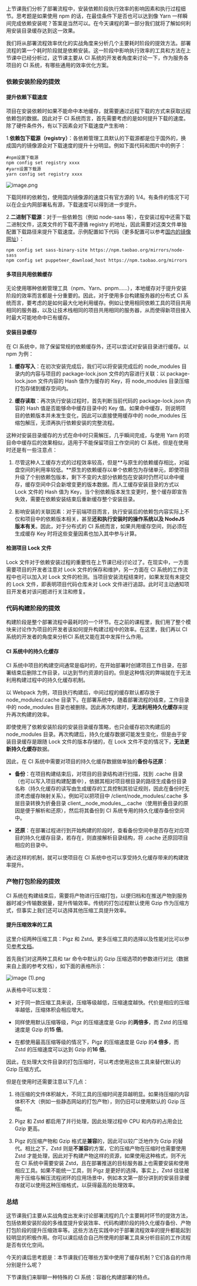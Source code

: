 上节课我们分析了部署流程中，安装依赖阶段执行效率的影响因素和执行过程细节。思考题是如果使用 npm 的话，在最佳条件下是否也可以达到像 Yarn 一样瞬间完成依赖安装呢？答案是当然可以。在今天课程的第一部分我们就将了解如何利用安装目录缓存达到这一效果。

我们将从部署流程效率优化的实战角度来分析几个主要耗时阶段的提效方法。部署流程的第一个耗时阶段就是依赖安装。这一阶段中影响执行效率的工具和方法在上节课中已经分析过，这节课主要从 CI 系统的开发者角度来讨论一下，作为服务各项目的 CI 系统，有哪些通用的效率优化方案。

### 依赖安装阶段的提效

#### 提升依赖下载速度

项目在安装依赖时如果不能命中本地缓存，就需要通过远程下载的方式来获取远程依赖包的数据。因此对于 CI 系统而言，首先需要考虑的是如何提升下载的速度。除了硬件条件外，有以下因素会对下载速度产生影响：

1.**依赖包下载源（registry）**：各依赖管理工具默认的下载源都是位于国外的，换成国内的镜像源会对下载速度的提升十分明显。例如下面代码和图片中的例子：

    #npm设置下载源
    npm config set registry xxxx
    #yarn设置下载源
    yarn config set registry xxxx
    

![image.png](https://s0.lgstatic.com/i/image/M00/5F/6F/Ciqc1F-JVzCALvraAAFJNvHfPYg442.png)

下载同样的依赖包，使用国内镜像源的速度只有官方源的 1/4。有条件的情况下可以在企业内网部署私有源，下载速度可以得到进一步提升。

2.**二进制下载源**：对于一些依赖包（例如 node-sass 等），在安装过程中还需下载二进制文件，这类文件的下载不遵循 registry 的地址，因此需要对这类文件单独配置下载路径来提升下载速度。示例配置如下代码（更多配置可以参考[国内的镜像网址](https://npm.taobao.org/mirrors)）：

    npm config set sass-binary-site https://npm.taobao.org/mirrors/node-sass
    npm config set puppeteer_download_host https://npm.taobao.org/mirrors
    

#### 多项目共用依赖缓存

无论使用哪种依赖管理工具（npm、Yarn、pnpm......），本地缓存对于提升安装阶段的效率而言都是十分重要的。因此，对于使用多台构建服务器的分布式 CI 系统而言，要考虑的是如何最大化地利用缓存。例如让使用相同依赖工具的项目共用相同的服务器，以及让技术栈相同的项目共用相同的服务器，从而使得新项目接入时最大可能地命中已有缓存。

#### 安装目录缓存

在 CI 系统中，除了保留常规的依赖缓存外，还可以尝试对安装目录进行缓存。以 npm 为例：

1.  **缓存写入**：在初次安装完成后，我们可以将安装完成后的 node\_modules 目录内的内容与项目的 package-lock.json 文件的内容进行关联：以 package-lock.json 文件内容的 Hash 值作为缓存的 Key，将 node\_modules 目录压缩打包存储到缓存空间内。
    
2.  **缓存读取**：再次执行安装过程时，首先判断当前代码的 package-lock.json 内容的 Hash 值是否能够命中缓存目录中的 Key 值。如果命中缓存，则说明项目的依赖版本并未发生变化，因此可以直接使用缓存中的 node\_modules 压缩包解压，无须再执行依赖安装的完整流程。
    

这种对安装目录缓存的方式在命中时只需解压，几乎瞬间完成，与使用 Yarn 的项目命中缓存后的效果相似，适用于不能保留项目工作空间的 CI 系统，但是在使用时还是有一些注意点：

1.  尽管这种人工缓存方式的过程效率较高，但是\*\*与原生的依赖缓存相比，对磁盘空间的利用率较低。\*\*原生的依赖缓存以单个依赖包为存储单元，即使项目升级了个别依赖包版本，剩下不变的大部分依赖包在安装时仍然可以命中缓存，缓存空间中只会新增变更的版本数据。而人工缓存安装目录的方式以 Lock 文件的 Hash 值为 Key，当个别依赖版本发生变更时，整个缓存即宣告失效，需要在依赖安装结束后重新缓存整个安装目录。
    
2.  影响安装的关联因素：对于前端项目而言，执行安装后的依赖包内容实际上不仅和项目中的依赖版本相关，甚至**还和执行安装时的操作系统以及 NodeJS 版本有关**。因此，对于分布式的 CI 系统而言，如果共用缓存空间，则必须在生成缓存 Key 时将这些变量因素也加入其中参与计算。
    

#### 检测项目 Lock 文件

Lock 文件对于依赖安装过程的重要性在上节课已经讨论过了。在现实中，一方面需要项目的开发者注意对 Lock 文件的保存和维护，另一方面在 CI 系统的工作流程中也可以加入对 Lock 文件的检测。当项目安装流程结束时，如果发现有未提交的 Lock 文件，即表明项目代码仓库未对 Lock 文件进行追踪。此时可主动通知项目开发者对该问题进行关注和修复。

### 代码构建阶段的提效

构建阶段是整个部署流程中最耗时的一个环节。在之前的课程里，我们用了整个模块来讨论作为项目的开发者该如何提升构建过程中的效率。在这里，我们再以 CI 系统的开发者的角度来分析CI 系统又能在其中发挥什么作用。

#### CI 系统中的持久化缓存

CI 系统中项目的构建空间通常是临时的，在开始部署时创建项目工作目录，在部署结束后删除工作目录，以达到节约资源的目的。但是这种情况的弊端就在于无法利用构建过程中的持久化缓存机制。

以 Webpack 为例，项目执行构建后，中间过程的缓存默认都存放于 node\_modules/.cache 目录下。在部署系统中，随着部署流程的结束，工作目录中的 node\_modules 目录也被删除。因此再次构建时，**无法利用持久化缓存**来提升再次构建的效率。

即使使用了依赖安装阶段的安装目录缓存策略，也只会缓存初次构建后的 node\_modules 目录。再次构建后，持久化缓存数据可能发生变化，但是由于安装目录缓存是跟随 Lock 文件的版本存储的，在 Lock 文件不变的情况下，**无法更新持久化缓存**数据。

因此，在 CI 系统中需要对项目的持久化缓存数据做单独的**备份与还原**：

*   **备份**：在项目构建结束后，对项目的目录结构进行扫描，找到 .cache 目录（也可以写入项目构建配置中），依据其相对项目根目录的路径生成备份目录名称（持久化缓存的读写由生成缓存的工具控制其验证规则，因此在备份时无须考虑缓存映射关系）。例如可以把项目中 /client/node\_modules/.cache 多层目录转换为折叠目录 client\_\_node\_modules\_\_.cache（使用折叠目录的原因是便于解析和还原），然后将其备份到 CI 系统专用的持久化缓存备份空间中。
    
*   **还原**：在部署过程进行到开始构建的阶段时，查看备份空间中是否存在对应项目的持久化缓存目录，若存在，则直接解析目录结构，将 .cache 还原回项目相应的目录中。
    

通过这样的机制，就可以使项目在 CI 系统中也可以享受持久化缓存带来的构建效率提升。

### 产物打包阶段的提效

CI 系统在构建结束后，需要将产物进行压缩打包，以便归档和在推送产物到服务器时减少传输数据量，提升传输效率。传统的打包过程默认使用 Gzip 作为压缩方式，但事实上我们还可以选择其他压缩工具提升效率。

#### 提升压缩效率的工具

这里介绍两种压缩工具：Pigz 和 Zstd。更多压缩工具的选择以及性能对比可以参见[参考文档](https://community.centminmod.com/threads/round-4-compression-comparison-benchmarks-zstd-vs-brotli-vs-pigz-vs-bzip2-vs-xz-etc.18669/)。

首先我们对这两种工具和 tar 命令中默认的 Gzip 压缩选项的参数进行对比（数据来自上面的参考文档），如下面的表格所示：

![image (1).png](https://s0.lgstatic.com/i/image/M00/5F/74/Ciqc1F-JXZOAFGWWAABuWKJh0YA453.png)

从表格中可以发现：

*   对于同一款压缩工具来说，压缩等级越低，压缩速度越快。代价是相应的压缩率越低，压缩体积会相应增大。
    
*   同样使用默认压缩等级，Pigz 的压缩速度是 Gzip 的**两倍多**，而 Zstd 的压缩速度是 Gzip 的**15 倍**。
    
*   在都使用最高压缩等级的情况下，Pigz 的压缩速度是 Gzip 的**4 倍多**，而 Zstd 的压缩速度可以达到 Gzip 的**16 倍**。
    

因此，在处理大文件目录的打包压缩时，可以考虑使用这些工具来替代默认的 Gzip 压缩方式。

但是在使用时还需要注意以下几点：

1.  待压缩的文件体积越大，不同工具的压缩时间差异越明显。如果待压缩的内容体积不大（例如一些静态网站的打包产物），则仍旧可以使用默认的 Gzip 压缩。
    
2.  Pigz 和 Zstd 都启用了并行处理，因此处理过程中 CPU 和内存的占用会比 Gzip 更高。
    
3.  Pigz 的压缩产物和 Gzip 格式是**兼容**的，因此可以较广泛地作为 Gzip 的替代。相比之下，Zstd 则是**不兼容**的方案，它的压缩产物在压缩时也需要使用 Zstd 才能处理，因此对于构建产物这样的资源，如果使用这种格式，则不光在 CI 系统中需要安装 Zstd，且在部署推送的目标服务器上也需要安装和使用相应工具。如果不能统一工具，则 Pigz 是更好的选择。事实上，Zstd 往往被用于压缩与解压流程闭环的应用场景中，例如本文第一部分讲到的安装目录缓存就可以使用这种压缩格式，以获得最高的处理效率。
    

### 总结

这节课我们主要从实战角度出发来讨论部署流程的几个主要耗时环节的提效方法，包括依赖安装阶段的多维度提升安装效率、代码构建阶段的持久化缓存备份、产物打包阶段的提升压缩效率等。这些方法在实践中对于部署流程效率的提升都能起到较明显的积极作用。你可以课后结合自己所使用的部署工具来分析目前的工作流程是否有优化空间。

今天的课后思考题是：本节课我们在哪些方案中使用了缓存机制？它们各自的作用分别是什么呢？

下节课我们来聊聊一种特殊的 CI 系统：容器化构建部署的特点。